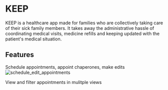 # KEEP

KEEP is a healthcare app made for families who are collectively taking care of their sick family members. It takes away the administrative hassle of coordinating medical visits, medicine refills and keeping updated with the patient's medical situation.

## Features

Schedule appointments, appoint chaperones, make edits
![schedule_edit_appointments](https://user-images.githubusercontent.com/85098526/162615089-9f62f02c-b82a-4d11-8db5-48abad8667c3.gif)


View and filter appointments in mulitple views
